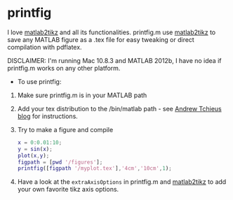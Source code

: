 printfig
========

I love [matlab2tikz](https://github.com/nschloe/matlab2tikz) and all its functionalities. printfig.m use [matlab2tikz](https://github.com/nschloe/matlab2tikz)
to save any MATLAB figure as a .tex file for easy tweaking or direct compilation with pdflatex.

DISCLAIMER: I'm running Mac 10.8.3 and MATLAB 2012b, I have no idea if printfig.m works on any other platform.

* To use printfig:
1. Make sure printfig.m is in your MATLAB path
2. Add your tex distribution to the /bin/matlab path - see [Andrew Tchieus blog](http://atchieu.wordpress.com/2012/04/08/adding-system-paths-tousing-external-unix-tools-from-the-matlab-command-line/) for instructions.
3. Try to make a figure and compile

      ```matlab
      x = 0:0.01:10;
      y = sin(x);
      plot(x,y);
      figpath = [pwd '/figures'];
      printfig([figpath '/myplot.tex'],'4cm','10cm',1);
      ```
4. Have a look at the `extraAxisOptions` in printfig.m and [matlab2tikz](https://github.com/nschloe/matlab2tikz) to add your own favorite tikz axis options.
